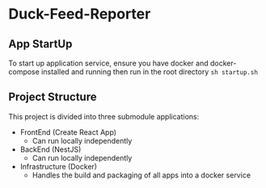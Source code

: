 # Duck-Feed-Reporter

## App StartUp

To start up application service, ensure you have docker and docker-compose installed and running then
run in the root directory `sh startup.sh`

## Project Structure

This project is divided into three submodule applications:

- FrontEnd (Create React App)
  - Can run locally independently
- BackEnd (NestJS)
  - Can run locally independently
- Infrastructure (Docker)
  - Handles the build and packaging of all apps into a docker service
